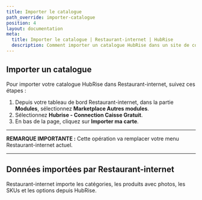 ```yaml
---
title: Importer le catalogue
path_override: importer-catalogue
position: 4
layout: documentation
meta:
  title: Importer le catalogue | Restaurant-internet | HubRise
  description: Comment importer un catalogue HubRise dans un site de commande en ligne Restaurant-internet.
---
```


## Importer un catalogue

Pour importer votre catalogue HubRise dans Restaurant-internet, suivez ces étapes :

1. Depuis votre tableau de bord Restaurant-internet, dans la partie **Modules**, sélectionnez **Marketplace Autres modules**.
1. Sélectionnez **Hubrise - Connection Caisse Gratuit**.
1. En bas de la page, cliquez sur **Importer ma carte**.

---

**REMARQUE IMPORTANTE :** Cette opération va remplacer votre menu Restaurant-internet actuel.

---

## Données importées par Restaurant-internet

Restaurant-internet importe les catégories, les produits avec photos, les SKUs et les options depuis HubRise.
